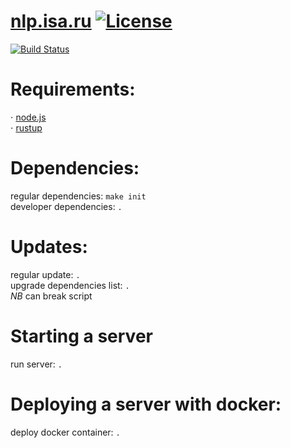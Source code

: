 # [nlp.isa.ru](http://nlp-isa.rexhaif.xyz) [![License](https://img.shields.io/github/license/randomunrandom/nlp-isa.svg)](https://github.com/randomunrandom/nlp-isa/blob/master/LICENSE)
[![Build Status](https://travis-ci.com/randomunrandom/nlp-isa.svg?branch=master)](https://travis-ci.com/randomunrandom/nlp-isa)

##
# Requirements:
⋅ [node.js](https://nodejs.org/en/)\
⋅ [rustup](https://rustup.rs/)

##
# Dependencies:
regular dependencies:   `make init`\
developer dependencies: `.`

##
# Updates:
regular update: `.`\
upgrade dependencies list: `.`\
*NB* can break script

##
# Starting a server
run server: `.`

##
# Deploying a server with docker:
deploy docker container: `.`
